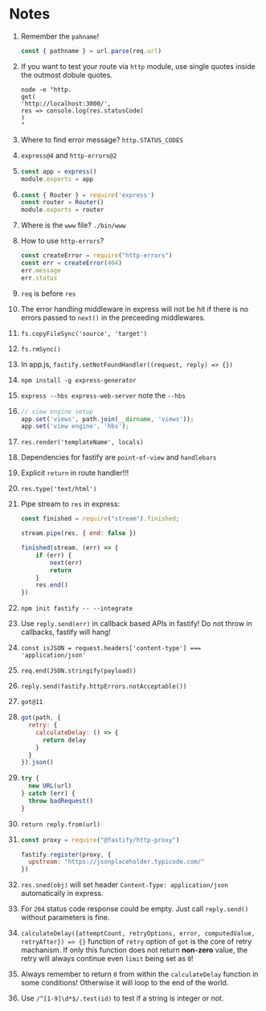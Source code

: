 # Notes

1. Remember the `pahname`!
   ```javascript
   const { pathname } = url.parse(req.url)
   ```

2. If you want to test your route via `http` module, use single quotes inside the outmost dobule quotes.
   ```
   node -e "http.
   get(
   'http://localhost:3000/',
   res => console.log(res.statusCode)
   )
   "
   ```

3. Where to find error message?
   `http.STATUS_CODES`

4. `express@4` and `http-errors@2`

5. 
   ```javascript
   const app = express()
   module.exports = app
   ```
6. 
   ```javascript
   const { Router } = require('express')
   const router = Router()
   module.exports = router
   ```

7. Where is the `www` file?
   `./bin/www`

8. How to use `http-errors`?

   ```javascript
   const createError = require("http-errors")
   const err = createError(404)
   err.message
   err.status
   ```

9. `req` is before `res`

10. The error handling middleware in express will not be hit if there is no errors passed to `next()` in the preceeding middlewares.

11. `fs.copyFileSync('source', 'target')`

12. `fs.rmSync()`

13. In app.js, `fastify.setNotFoundHandler((request, reply) => {})`

14. `npm install -g express-generator`

15. `express --hbs express-web-server` note the `--hbs`

16. 
    ```javascript
    // view engine setup
    app.set('views', path.join(__dirname, 'views'));
    app.set('view engine', 'hbs');
    ```

17. `res.render('templateName', locals)`

18. Dependencies for fastify are `point-of-view` and `handlebars`

19. Explicit `return` in route handler!!!

20. `res.type('text/html')`

21. Pipe stream to `res` in express:
    ```javascript
    const finished = require("stream").finished;

    stream.pipe(res, { end: false })

    finished(stream, (err) => {
        if (err) {
            next(err)
            return
        }
        res.end()
    })
    ```

22. `npm init fastify -- --integrate`

23. Use `reply.send(err)` in callback based APIs in fastify! Do not throw in callbacks, fastify will hang!

24. `const isJSON = request.headers['content-type'] === 'application/json'`

25. `req.end(JSON.stringify(payload))`

26. `reply.send(fastify.httpErrors.notAcceptable())`

27. `got@11`

28. 
    ```javascript
    got(path, {
      retry: {
        calculateDelay: () => {
          return delay
        }
      }
    }).json()
    ```
29. 
    ```javascript
    try {
      new URL(url)
    } catch (err) {
      throw badRequest()
    }
    ```
   
30. `return reply.from(url)`

31. 
    ```javascript
    const proxy = require("@fastify/http-proxy")

    fastify.register(proxy, {
      upstream: "https://jsonplaceholder.typicode.com/"
    })
    ```

32. `res.sned(obj)` will set header `Content-Type: application/json` automatically in express.

33. For `204` status code response could be empty. Just call `reply.send()` without parameters is fine.

34. `calculateDelay({attemptCount, retryOptions, error, computedValue, retryAfter}) => {}` function of `retry` option of `got` is the core of retry machanism. If only this function does not return **non-zero** value, the retry will always continue even `limit` being set as `0`!

35. Always remember to return `0` from within the `calculateDelay` function in some conditions! Otherwise it will loop to the end of the world.

36. Use `/^[1-9]\d*$/.test(id)` to test if a string is integer or not.

